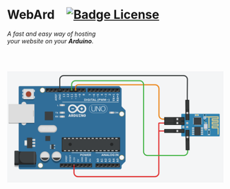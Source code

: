 
# WebArd   [![Badge License]][License]

*A fast and easy way of hosting* <br>
*your website on your **Arduino**.*

<br>
<br>

<div align = center>

![Schematic]

</div>


<!----------------------------------------------------------------------------->

[Badge License]: https://img.shields.io/badge/License-GPL_3-blue.svg?style=for-the-badge

[Schematic]: Resources/Schematic.png
[License]: LICENSE
